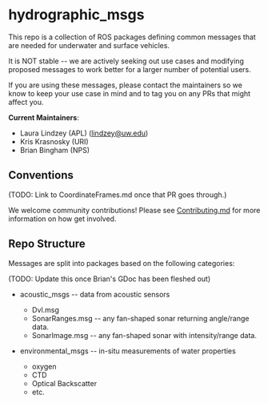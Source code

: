 # hydrographic_msgs

This repo is a collection of ROS packages defining common messages that are needed for underwater and surface vehicles.

It is NOT stable -- we are actively seeking out use cases and modifying proposed messages to work better for a larger number of potential users.

If you are using these messages, please contact the maintainers so we know to keep your use case in mind and to tag you on any PRs that might affect you.

**Current Maintainers**:
* Laura Lindzey (APL) (lindzey@uw.edu)
* Kris Krasnosky (URI)
* Brian Bingham (NPS)


## Conventions

(TODO: Link to CoordinateFrames.md once that PR goes through.)

We welcome community contributions! Please see [Contributing.md](Contributing.md) for more information on how get involved.


## Repo Structure

Messages are split into packages based on the following categories:

(TODO: Update this once Brian's GDoc has been fleshed out)

* acoustic_msgs -- data from acoustic sensors
  * Dvl.msg 
  * SonarRanges.msg -- any fan-shaped sonar returning angle/range data.
  * SonarImage.msg -- any fan-shaped sonar with intensity/range data.
  
* environmental_msgs -- in-situ measurements of water properties
  * oxygen
  * CTD
  * Optical Backscatter
  * etc.

